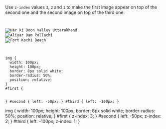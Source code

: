 Use `z-index` values `3`, `2`
and
`1` to make the first image
appear on top of the second one
and
the second image on top of the third one:

<codeblock language="css" type="exercise" testMode="fixedInput">
<code>
<panel language="html">
<img id="first" src="https://ucarecdn.com/55b63247-f656-40c6-bc5d-a21deb8ce149/" alt="Har ki Doon Valley Uttarakhand">
<img id="second" src="https://ucarecdn.com/64bbfc5d-0ecf-41ba-a724-85bd235b47c6/" alt="Aliyar Dam Pollachi">
<img id="third" src="https://ucarecdn.com/b0de0c9f-705d-41f8-8e4f-57266e93aaf8/" alt="Fort Kochi Beach">

</panel>
<panel language="css">
img {
  width: 100px;
  height: 100px;
  border: 8px solid white;
  border-radius: 50%;
  position: relative;
}
#first {

}
#second {
  left: -50px;
}
#third {
  left: -100px;
}
</panel>
</code>

<solution>
img {
  width: 100px;
  height: 100px;
  border: 8px solid white;
  border-radius: 50%;
  position: relative;
}
#first {
  z-index: 3;
}
#second {
  left: -50px;
  z-index: 2;
}
#third {
  left: -100px;
  z-index: 1;
}
</solution>
</codeblock>